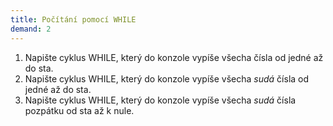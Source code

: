 ```yaml
---
title: Počítání pomocí WHILE
demand: 2
---
```


1. Napište cyklus WHILE, který do konzole vypíše všecha čísla od jedné až do sta.
1. Napište cyklus WHILE, který do konzole vypíše všecha <i>sudá</i> čísla od jedné až do sta.
1. Napište cyklus WHILE, který do konzole vypíše všecha <i>sudá</i> čísla pozpátku od sta až k nule.
